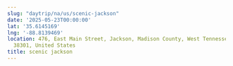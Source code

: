 ```yaml
---
slug: "daytrip/na/us/scenic-jackson"
date: '2025-05-23T00:00:00'
lat: '35.6145169'
lng: '-88.8139469'
location: 476, East Main Street, Jackson, Madison County, West Tennessee, Tennessee,
  38301, United States
title: scenic jackson
---
```



